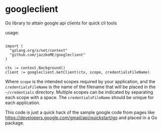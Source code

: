 # googleclient
Go library to attain google api clients for quick cli tools

usage:

```golang

import (
  "golang.org/x/net/context"
  "github.com/jazzboME/googleclient"
)

ctx := context.Background()
client := googleclient.GetClient(ctx, scope, credentialsFileName)
```

Where `scope` is the intended scopes required by your application, and the `credentialsFileName` is the name of the filename that will be placed in the `~/credentials` directory. Multiple scopes can be indicated by separating each scope with a space. The `credentialsFileName` should be unique for each application.

This code is just a quick hack of the sample google code from pages like https://developers.google.com/gmail/api/quickstart/go and placed in a Go package. 
